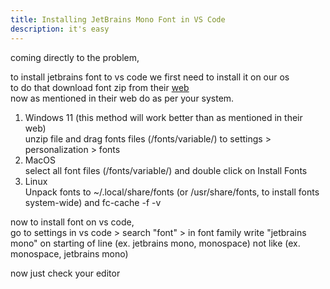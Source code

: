 ```yaml
---
title: Installing JetBrains Mono Font in VS Code
description: it's easy
---
```


coming directly to the problem,  
  
to install jetbrains font to vs code we first need to install it on our os  
to do that download font zip from their [web](https://www.jetbrains.com/lp/mono/)  
now as mentioned in their web do as per your system.  
1. Windows 11 (this method will work better than as mentioned in their web)  
unzip file and drag fonts files (/fonts/variable/) to settings > personalization > fonts  
2. MacOS  
select all font files (/fonts/variable/) and double click on Install Fonts  
3. Linux  
Unpack fonts to ~/.local/share/fonts (or /usr/share/fonts, to install fonts system-wide) and fc-cache -f -v  
  
now to install font on vs code,  
go to settings in vs code > search "font" > in font family write "jetbrains mono" on starting of line (ex. jetbrains mono, monospace) not like (ex. monospace, jetbrains mono)  
  
now just check your editor

